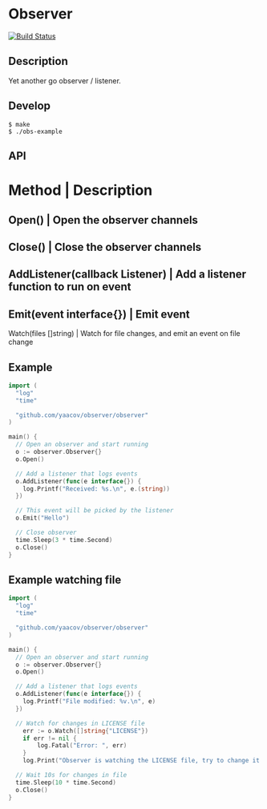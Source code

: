# Observer

[![Build Status](https://travis-ci.org/yaacov/observer.svg?branch=master)](https://travis-ci.org/yaacov/observer)

## Description

Yet another go observer / listener.

## Develop

```
$ make
$ ./obs-example
```

## API

Method                         | Description
============================================
Open()                         | Open the observer channels
--------------------------------------------
Close()                        | Close the observer channels
--------------------------------------------
AddListener(callback Listener) | Add a listener function to run on event
--------------------------------------------
Emit(event interface{})        | Emit event
--------------------------------------------
Watch(files []string)          | Watch for file changes, and emit an event on file change

## Example

``` go
import (
  "log"
  "time"

  "github.com/yaacov/observer/observer"
)

main() {
  // Open an observer and start running
  o := observer.Observer{}
  o.Open()

  // Add a listener that logs events
  o.AddListener(func(e interface{}) {
    log.Printf("Received: %s.\n", e.(string))
  })

  // This event will be picked by the listener
  o.Emit("Hello")

  // Close observer
  time.Sleep(3 * time.Second)
  o.Close()
}
```

## Example watching file

``` go
import (
  "log"
  "time"

  "github.com/yaacov/observer/observer"
)

main() {
  // Open an observer and start running
  o := observer.Observer{}
  o.Open()

  // Add a listener that logs events
  o.AddListener(func(e interface{}) {
    log.Printf("File modified: %v.\n", e)
  })

  // Watch for changes in LICENSE file
	err := o.Watch([]string{"LICENSE"})
	if err != nil {
		log.Fatal("Error: ", err)
	}
	log.Print("Observer is watching the LICENSE file, try to change it.\n")

  // Wait 10s for changes in file
  time.Sleep(10 * time.Second)
  o.Close()
}
```
